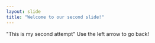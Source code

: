 ```yaml
---
layout: slide
title: "Welcome to our second slide!"
---
```

"This is my second attempt"
Use the left arrow to go back!
